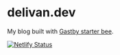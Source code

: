 # delivan.dev

My blog built with [Gastby starter bee](https://github.com/jbee/gatsby-starter-bee).

[![Netlify Status](https://api.netlify.com/api/v1/badges/8fc0562f-201e-43b8-b806-2940de5b2d49/deploy-status)](https://app.netlify.com/sites/hyuk/deploys)
